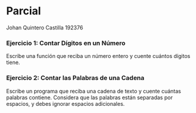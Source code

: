 # Parcial
Johan Quintero Castilla 192376

### **Ejercicio 1: Contar Dígitos en un Número**

Escribe una función que reciba un número entero y cuente cuántos dígitos tiene.



### **Ejercicio 2: Contar las Palabras de una Cadena**

Escribe un programa que reciba una cadena de texto y cuente cuántas palabras contiene. Considera que las palabras están separadas por espacios, y debes ignorar espacios adicionales.
